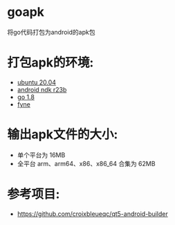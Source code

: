 # goapk
将go代码打包为android的apk包

# 打包apk的环境:
 * [ubuntu 20.04](https://ubuntu.com/)
 * [android ndk r23b](https://developer.android.com/ndk/downloads)
 * [go 1.8](https://golang.google.cn/)
 * [fyne](https://fyne.io/)

# 输出apk文件的大小:
  * 单个平台为 16MB
  * 全平台 arm、arm64、x86、x86_64 合集为 62MB

# 参考项目:
   * https://github.com/croixbleueqc/qt5-android-builder
